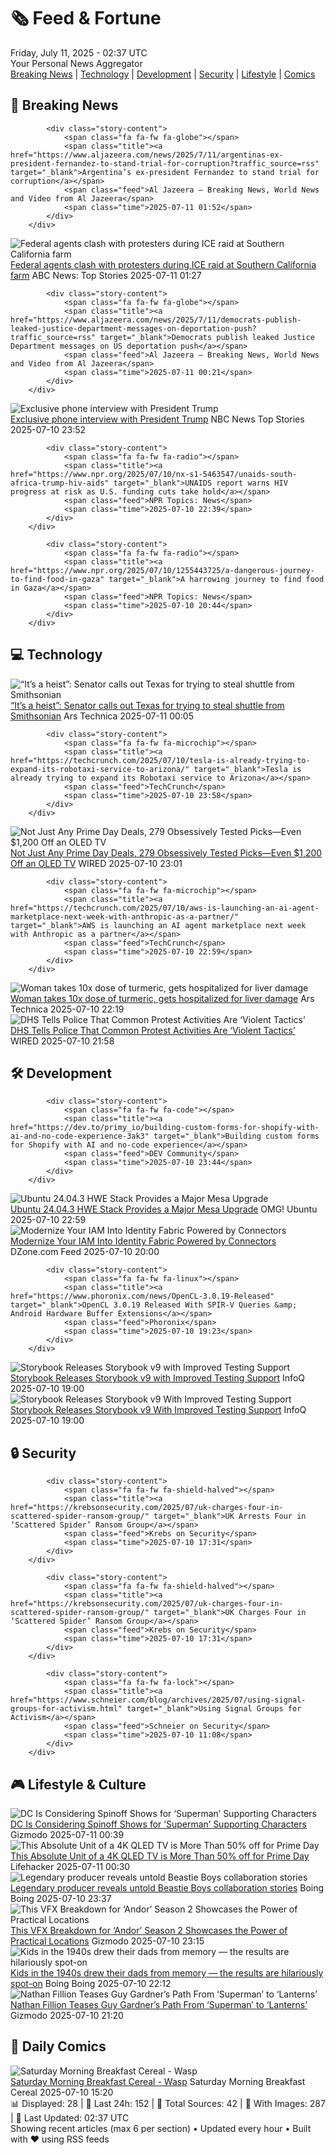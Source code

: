 <!-- Processing 54 RSS feeds at 2025-07-11 02:36:53 UTC -->
<!-- Processing: XKCD -->
<!-- Processing: Poorly Drawn Lines -->
<!-- Processing: Dilbert -->
<!-- Processing: Cyanide & Happiness -->
<!-- Processing: Girl Genius -->
<!-- Processing: CNN Top Stories -->
<!-- Processing: BBC World News -->
<!-- Processing: Al Jazeera Breaking News -->
<!-- Processing: NPR News -->
<!-- Processing: CBC News -->
<!-- Error processing https://rss.cbc.ca/lineup/topstories.xml: The read operation timed out -->
<!-- Processing: Reuters Top News -->
<!-- Processing: Associated Press Breaking -->
<!-- Processing: ABC News Breaking -->
<!-- Processing: NBC News Breaking -->
<!-- Processing: Guardian World News -->
<!-- Processing: Ars Technica -->
<!-- Processing: O'Reilly Radar -->
<!-- Processing: Lobsters Python -->
<!-- Processing: Hacker News -->
<!-- Processing: It's FOSS -->
<!-- Processing: OMG! Ubuntu -->
<!-- Processing: Linux.com -->
<!-- Processing: GitHub Blog -->
<!-- Processing: GitLab Blog -->
<!-- Processing: The Pragmatic Engineer -->
<!-- Processing: Lifehacker -->
<!-- Processing: Boing Boing -->
<!-- Processing: Schneier on Security -->
<!-- Generated 6 new posts out of 28 feeds processed -->
<div class="newspaper-header">
    <h1 class="newspaper-title">🗞️ Feed & Fortune</h1>
    <div class="newspaper-date">Friday, July 11, 2025 - 02:37 UTC</div>
    <div class="newspaper-subtitle">Your Personal News Aggregator</div>
</div>

<div class="newspaper-nav">
    <a href="#breaking">Breaking News</a> |
    <a href="#tech">Technology</a> |
    <a href="#dev">Development</a> |
    <a href="#security">Security</a> |
    <a href="#lifestyle">Lifestyle</a> |
    <a href="#webcomics">Comics</a>
</div>

<div class="news-section breaking-news" id="breaking">
<h2 class="section-header">🚨 Breaking News</h2>
<div class="stories-container">
<div class="story">
            
            <div class="story-content">
                <span class="fa fa-fw fa-globe"></span>
                <span class="title"><a href="https://www.aljazeera.com/news/2025/7/11/argentinas-ex-president-fernandez-to-stand-trial-for-corruption?traffic_source=rss" target="_blank">Argentina’s ex-president Fernandez to stand trial for corruption</a></span>
                <span class="feed">Al Jazeera – Breaking News, World News and Video from Al Jazeera</span>
                <span class="time">2025-07-11 01:52</span>
            </div>
        </div>
<div class="story">
            <img src="https://s.abcnews.com/images/US/raid-2-abc-er-250710_1752181357445_hpMain_4x3t_384.jpg" alt="Federal agents clash with protesters during ICE raid at Southern California farm" class="story-image" loading="lazy" onerror="this.style.display='none'">
            <div class="story-content">
                <span class="fa fa-fw fa-tv"></span>
                <span class="title"><a href="https://abcnews.go.com/US/federal-agents-clash-protesters-ice-raid-southern-california/story?id=123657572" target="_blank">Federal agents clash with protesters during ICE raid at Southern California farm</a></span>
                <span class="feed">ABC News: Top Stories</span>
                <span class="time">2025-07-11 01:27</span>
            </div>
        </div>
<div class="story">
            
            <div class="story-content">
                <span class="fa fa-fw fa-globe"></span>
                <span class="title"><a href="https://www.aljazeera.com/news/2025/7/11/democrats-publish-leaked-justice-department-messages-on-deportation-push?traffic_source=rss" target="_blank">Democrats publish leaked Justice Department messages on US deportation push</a></span>
                <span class="feed">Al Jazeera – Breaking News, World News and Video from Al Jazeera</span>
                <span class="time">2025-07-11 00:21</span>
            </div>
        </div>
<div class="story">
            <img src="https://media-cldnry.s-nbcnews.com/image/upload/t_fit_1500w/mpx/2704722219/2025_07/1752191564470_nn_kwe_exclusive_phone_interview_with_president_trump_250710_1920x1080-7e5n9t.jpg" alt="Exclusive phone interview with President Trump" class="story-image" loading="lazy" onerror="this.style.display='none'">
            <div class="story-content">
                <span class="fa fa-fw fa-broadcast-tower"></span>
                <span class="title"><a href="https://www.nbcnews.com/nightly-news/video/exclusive-phone-interview-with-president-trump-243043909525" target="_blank">Exclusive phone interview with President Trump</a></span>
                <span class="feed">NBC News Top Stories</span>
                <span class="time">2025-07-10 23:52</span>
            </div>
        </div>
<div class="story">
            
            <div class="story-content">
                <span class="fa fa-fw fa-radio"></span>
                <span class="title"><a href="https://www.npr.org/2025/07/10/nx-s1-5463547/unaids-south-africa-trump-hiv-aids" target="_blank">UNAIDS report warns HIV progress at risk as U.S. funding cuts take hold</a></span>
                <span class="feed">NPR Topics: News</span>
                <span class="time">2025-07-10 22:39</span>
            </div>
        </div>
<div class="story">
            
            <div class="story-content">
                <span class="fa fa-fw fa-radio"></span>
                <span class="title"><a href="https://www.npr.org/2025/07/10/1255443725/a-dangerous-journey-to-find-food-in-gaza" target="_blank">A harrowing journey to find food in Gaza</a></span>
                <span class="feed">NPR Topics: News</span>
                <span class="time">2025-07-10 20:44</span>
            </div>
        </div>
</div>
</div>
<div class="news-section tech-news" id="tech">
<h2 class="section-header">💻 Technology</h2>
<div class="stories-container">
<div class="story">
            <img src="https://cdn.arstechnica.net/wp-content/uploads/2025/06/news-063025b-lg-500x500.jpg" alt="“It’s a heist”: Senator calls out Texas for trying to steal shuttle from Smithsonian" class="story-image" loading="lazy" onerror="this.style.display='none'">
            <div class="story-content">
                <span class="fa fa-fw fa-cog"></span>
                <span class="title"><a href="https://arstechnica.com/space/2025/07/its-a-heist-senator-calls-out-texas-for-trying-to-steal-shuttle-from-smithsonian/" target="_blank">“It’s a heist”: Senator calls out Texas for trying to steal shuttle from Smithsonian</a></span>
                <span class="feed">Ars Technica</span>
                <span class="time">2025-07-11 00:05</span>
            </div>
        </div>
<div class="story">
            
            <div class="story-content">
                <span class="fa fa-fw fa-microchip"></span>
                <span class="title"><a href="https://techcrunch.com/2025/07/10/tesla-is-already-trying-to-expand-its-robotaxi-service-to-arizona/" target="_blank">Tesla is already trying to expand its Robotaxi service to Arizona</a></span>
                <span class="feed">TechCrunch</span>
                <span class="time">2025-07-10 23:58</span>
            </div>
        </div>
<div class="story">
            <img src="https://media.wired.com/photos/686d4cbdffcb274e31f3ae3f/master/pass/Absolute%20Best%20Deals.png" alt="Not Just Any Prime Day Deals, 279 Obsessively Tested Picks—Even $1,200 Off an OLED TV" class="story-image" loading="lazy" onerror="this.style.display='none'">
            <div class="story-content">
                <span class="fa fa-fw fa-bolt"></span>
                <span class="title"><a href="https://www.wired.com/story/best-amazon-prime-deals-july-2025-2/" target="_blank">Not Just Any Prime Day Deals, 279 Obsessively Tested Picks—Even $1,200 Off an OLED TV</a></span>
                <span class="feed">WIRED</span>
                <span class="time">2025-07-10 23:01</span>
            </div>
        </div>
<div class="story">
            
            <div class="story-content">
                <span class="fa fa-fw fa-microchip"></span>
                <span class="title"><a href="https://techcrunch.com/2025/07/10/aws-is-launching-an-ai-agent-marketplace-next-week-with-anthropic-as-a-partner/" target="_blank">AWS is launching an AI agent marketplace next week with Anthropic as a partner</a></span>
                <span class="feed">TechCrunch</span>
                <span class="time">2025-07-10 22:59</span>
            </div>
        </div>
<div class="story">
            <img src="https://cdn.arstechnica.net/wp-content/uploads/2025/07/GettyImages-2214639013-500x500.jpg" alt="Woman takes 10x dose of turmeric, gets hospitalized for liver damage" class="story-image" loading="lazy" onerror="this.style.display='none'">
            <div class="story-content">
                <span class="fa fa-fw fa-cog"></span>
                <span class="title"><a href="https://arstechnica.com/health/2025/07/woman-takes-10x-dose-of-turmeric-gets-hospitalized-for-liver-damage/" target="_blank">Woman takes 10x dose of turmeric, gets hospitalized for liver damage</a></span>
                <span class="feed">Ars Technica</span>
                <span class="time">2025-07-10 22:19</span>
            </div>
        </div>
<div class="story">
            <img src="https://media.wired.com/photos/685ec03fc55f1273d9de7f01/master/pass/Skateboards-Lasers-ICE-Protestor-Strategic-Weaponry-1-Security.jpg" alt="DHS Tells Police That Common Protest Activities Are ‘Violent Tactics’" class="story-image" loading="lazy" onerror="this.style.display='none'">
            <div class="story-content">
                <span class="fa fa-fw fa-bolt"></span>
                <span class="title"><a href="https://www.wired.com/story/dhs-tells-police-that-common-protest-activities-are-violent-tactics/" target="_blank">DHS Tells Police That Common Protest Activities Are ‘Violent Tactics’</a></span>
                <span class="feed">WIRED</span>
                <span class="time">2025-07-10 21:58</span>
            </div>
        </div>
</div>
</div>
<div class="news-section dev-news" id="dev">
<h2 class="section-header">🛠️ Development</h2>
<div class="stories-container">
<div class="story">
            
            <div class="story-content">
                <span class="fa fa-fw fa-code"></span>
                <span class="title"><a href="https://dev.to/primy_io/building-custom-forms-for-shopify-with-ai-and-no-code-experience-3ak3" target="_blank">Building custom forms for Shopify with AI and no-code experience</a></span>
                <span class="feed">DEV Community</span>
                <span class="time">2025-07-10 23:44</span>
            </div>
        </div>
<div class="story">
            <img src="https://i0.wp.com/www.omgubuntu.co.uk/wp-content/uploads/2024/12/intel-ubuntu.jpg?resize=406%2C232&amp;ssl=1" alt="Ubuntu 24.04.3 HWE Stack Provides a Major Mesa Upgrade" class="story-image" loading="lazy" onerror="this.style.display='none'">
            <div class="story-content">
                <span class="fa fa-fw fa-ubuntu"></span>
                <span class="title"><a href="https://www.omgubuntu.co.uk/2025/07/ubuntu-24-04-3-hwe-new-mesa-kernel-update" target="_blank">Ubuntu 24.04.3 HWE Stack Provides a Major Mesa Upgrade</a></span>
                <span class="feed">OMG! Ubuntu</span>
                <span class="time">2025-07-10 22:59</span>
            </div>
        </div>
<div class="story">
            <img src="https://dz2cdn1.dzone.com/thumbnail?fid=18507136&w=600" alt="Modernize Your IAM Into Identity Fabric Powered by Connectors" class="story-image" loading="lazy" onerror="this.style.display='none'">
            <div class="story-content">
                <span class="fa fa-fw fa-newspaper"></span>
                <span class="title"><a href="https://dzone.com/articles/modern-identity-fabric-iam" target="_blank">Modernize Your IAM Into Identity Fabric Powered by Connectors</a></span>
                <span class="feed">DZone.com Feed</span>
                <span class="time">2025-07-10 20:00</span>
            </div>
        </div>
<div class="story">
            
            <div class="story-content">
                <span class="fa fa-fw fa-linux"></span>
                <span class="title"><a href="https://www.phoronix.com/news/OpenCL-3.0.19-Released" target="_blank">OpenCL 3.0.19 Released With SPIR-V Queries &amp; Android Hardware Buffer Extensions</a></span>
                <span class="feed">Phoronix</span>
                <span class="time">2025-07-10 19:23</span>
            </div>
        </div>
<div class="story">
            <img src="https://res.infoq.com/news/2025/07/storybook-v9-released/en/headerimage/header-storybook-v9-released-1752133540934.jpg" alt="Storybook Releases Storybook v9 with Improved Testing Support" class="story-image" loading="lazy" onerror="this.style.display='none'">
            <div class="story-content">
                <span class="fa fa-fw fa-info-circle"></span>
                <span class="title"><a href="https://www.infoq.com/news/2025/07/storybook-v9-released/?utm_campaign=infoq_content&utm_source=infoq&utm_medium=feed&utm_term=global" target="_blank">Storybook Releases Storybook v9 with Improved Testing Support</a></span>
                <span class="feed">InfoQ</span>
                <span class="time">2025-07-10 19:00</span>
            </div>
        </div>
<div class="story">
            <img src="https://res.infoq.com/news/2025/07/storybook-v9-released/en/headerimage/header-storybook-v9-released-1752133540934.jpg" alt="Storybook Releases Storybook v9 With Improved Testing Support" class="story-image" loading="lazy" onerror="this.style.display='none'">
            <div class="story-content">
                <span class="fa fa-fw fa-info-circle"></span>
                <span class="title"><a href="https://www.infoq.com/news/2025/07/storybook-v9-released/?utm_campaign=infoq_content&utm_source=infoq&utm_medium=feed&utm_term=global" target="_blank">Storybook Releases Storybook v9 With Improved Testing Support</a></span>
                <span class="feed">InfoQ</span>
                <span class="time">2025-07-10 19:00</span>
            </div>
        </div>
</div>
</div>
<div class="news-section security-news" id="security">
<h2 class="section-header">🔒 Security</h2>
<div class="stories-container">
<div class="story">
            
            <div class="story-content">
                <span class="fa fa-fw fa-shield-halved"></span>
                <span class="title"><a href="https://krebsonsecurity.com/2025/07/uk-charges-four-in-scattered-spider-ransom-group/" target="_blank">UK Arrests Four in ‘Scattered Spider’ Ransom Group</a></span>
                <span class="feed">Krebs on Security</span>
                <span class="time">2025-07-10 17:31</span>
            </div>
        </div>
<div class="story">
            
            <div class="story-content">
                <span class="fa fa-fw fa-shield-halved"></span>
                <span class="title"><a href="https://krebsonsecurity.com/2025/07/uk-charges-four-in-scattered-spider-ransom-group/" target="_blank">UK Charges Four in ‘Scattered Spider’ Ransom Group</a></span>
                <span class="feed">Krebs on Security</span>
                <span class="time">2025-07-10 17:31</span>
            </div>
        </div>
<div class="story">
            
            <div class="story-content">
                <span class="fa fa-fw fa-lock"></span>
                <span class="title"><a href="https://www.schneier.com/blog/archives/2025/07/using-signal-groups-for-activism.html" target="_blank">Using Signal Groups for Activism</a></span>
                <span class="feed">Schneier on Security</span>
                <span class="time">2025-07-10 11:08</span>
            </div>
        </div>
</div>
</div>
<div class="news-section lifestyle-news" id="lifestyle">
<h2 class="section-header">🎮 Lifestyle & Culture</h2>
<div class="stories-container">
<div class="story">
            <img src="https://gizmodo.com/app/uploads/2025/07/jimmy-olsen-mr-terrific.jpg" alt="DC Is Considering Spinoff Shows for ‘Superman’ Supporting Characters" class="story-image" loading="lazy" onerror="this.style.display='none'">
            <div class="story-content">
                <span class="fa fa-fw fa-computer"></span>
                <span class="title"><a href="https://gizmodo.com/dc-is-considering-spinoff-shows-for-superman-supporting-characters-2000627876" target="_blank">DC Is Considering Spinoff Shows for ‘Superman’ Supporting Characters</a></span>
                <span class="feed">Gizmodo</span>
                <span class="time">2025-07-11 00:39</span>
            </div>
        </div>
<div class="story">
            <img src="https://lifehacker.com/imagery/articles/01JZVBTS6R5C26HTYTGKEQ07WS/hero-image.jpg" alt="This Absolute Unit of a 4K QLED TV is More Than 50% off for Prime Day" class="story-image" loading="lazy" onerror="this.style.display='none'">
            <div class="story-content">
                <span class="fa fa-fw fa-life-ring"></span>
                <span class="title"><a href="https://lifehacker.com/tech/this-absolute-unit-of-a-4k-qled-tv-is-more-than-50-off-for-prime-day-2025?utm_medium=RSS" target="_blank">This Absolute Unit of a 4K QLED TV is More Than 50% off for Prime Day</a></span>
                <span class="feed">Lifehacker</span>
                <span class="time">2025-07-11 00:30</span>
            </div>
        </div>
<div class="story">
            <img src="https://i0.wp.com/boingboing.net/wp-content/uploads/2025/07/Header-Image-Mario-Face-Shot.jpg?fit=1080%2C720&amp;quality=60&amp;ssl=1" alt="Legendary producer reveals untold Beastie Boys collaboration stories" class="story-image" loading="lazy" onerror="this.style.display='none'">
            <div class="story-content">
                <span class="fa fa-fw fa-arrow-right"></span>
                <span class="title"><a href="https://boingboing.net/2025/07/10/legendary-producer-reveals-untold-beastie-boys-collaboration-stories.html" target="_blank">Legendary producer reveals untold Beastie Boys collaboration stories</a></span>
                <span class="feed">Boing Boing</span>
                <span class="time">2025-07-10 23:37</span>
            </div>
        </div>
<div class="story">
            <img src="https://gizmodo.com/app/uploads/2025/07/Andor-Lucasfilm-1.jpg" alt="This VFX Breakdown for ‘Andor’ Season 2 Showcases the Power of Practical Locations" class="story-image" loading="lazy" onerror="this.style.display='none'">
            <div class="story-content">
                <span class="fa fa-fw fa-computer"></span>
                <span class="title"><a href="https://gizmodo.com/this-vfx-breakdown-for-andor-season-2-showcases-the-power-of-practical-locations-2000627868" target="_blank">This VFX Breakdown for ‘Andor’ Season 2 Showcases the Power of Practical Locations</a></span>
                <span class="feed">Gizmodo</span>
                <span class="time">2025-07-10 23:15</span>
            </div>
        </div>
<div class="story">
            <img src="https://i0.wp.com/boingboing.net/wp-content/uploads/2025/07/drawing-1.jpg?fit=1200%2C800&amp;quality=60&amp;ssl=1" alt="Kids in the 1940s drew their dads from memory — the results are hilariously spot-on" class="story-image" loading="lazy" onerror="this.style.display='none'">
            <div class="story-content">
                <span class="fa fa-fw fa-arrow-right"></span>
                <span class="title"><a href="https://boingboing.net/2025/07/10/kids-in-the-1940s-drew-their-dads-from-memory-the-results-are-hilariously-spot-on.html" target="_blank">Kids in the 1940s drew their dads from memory — the results are hilariously spot-on</a></span>
                <span class="feed">Boing Boing</span>
                <span class="time">2025-07-10 22:12</span>
            </div>
        </div>
<div class="story">
            <img src="https://gizmodo.com/app/uploads/2025/07/Superman-Green-Lantern-DC-Studios.jpg" alt="Nathan Fillion Teases Guy Gardner’s Path From ‘Superman’ to ‘Lanterns’" class="story-image" loading="lazy" onerror="this.style.display='none'">
            <div class="story-content">
                <span class="fa fa-fw fa-computer"></span>
                <span class="title"><a href="https://gizmodo.com/nathan-fillion-teases-guy-gardners-path-from-superman-to-lanterns-2000627827" target="_blank">Nathan Fillion Teases Guy Gardner’s Path From ‘Superman’ to ‘Lanterns’</a></span>
                <span class="feed">Gizmodo</span>
                <span class="time">2025-07-10 21:20</span>
            </div>
        </div>
</div>
</div>
<div class="news-section webcomics-section" id="webcomics">
<h2 class="section-header">🎨 Daily Comics</h2>
<div class="stories-container">
<div class="story">
            <img src="https://www.smbc-comics.com/comics/1751598559-20250710.png" alt="Saturday Morning Breakfast Cereal - Wasp" class="story-image" loading="lazy" onerror="this.style.display='none'">
            <div class="story-content">
                <span class="fa fa-fw fa-smile"></span>
                <span class="title"><a href="https://www.smbc-comics.com/comic/wasp" target="_blank">Saturday Morning Breakfast Cereal - Wasp</a></span>
                <span class="feed">Saturday Morning Breakfast Cereal</span>
                <span class="time">2025-07-10 15:20</span>
            </div>
        </div>
</div>
</div>

<div class="newspaper-footer">
    <div class="stats">
        📊 Displayed: 28 | 📅 Last 24h: 152 | 📡 Total Sources: 42 | 📸 With Images: 287 |
        🔄 Last Updated: 02:37 UTC
    </div>
    <div class="footer-note">
        Showing recent articles (max 6 per section) • Updated every hour • Built with ❤️ using RSS feeds
    </div>
</div>
